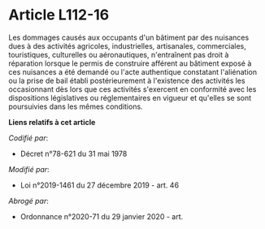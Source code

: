 # Article L112-16

Les dommages causés aux occupants d'un bâtiment par des nuisances dues à des activités agricoles, industrielles, artisanales,
commerciales, touristiques, culturelles ou aéronautiques, n'entraînent pas droit à réparation lorsque le permis de construire
afférent au bâtiment exposé à ces nuisances a été demandé ou l'acte authentique constatant l'aliénation ou la prise de bail
établi postérieurement à l'existence des activités les occasionnant dès lors que ces activités s'exercent en conformité avec
les dispositions législatives ou réglementaires en vigueur et qu'elles se sont poursuivies dans les mêmes conditions.

**Liens relatifs à cet article**

_Codifié par_:

  - Décret n°78-621 du 31 mai 1978

_Modifié par_:

  - Loi n°2019-1461 du 27 décembre 2019 - art. 46

_Abrogé par_:

  - Ordonnance n°2020-71 du 29 janvier 2020 - art.
